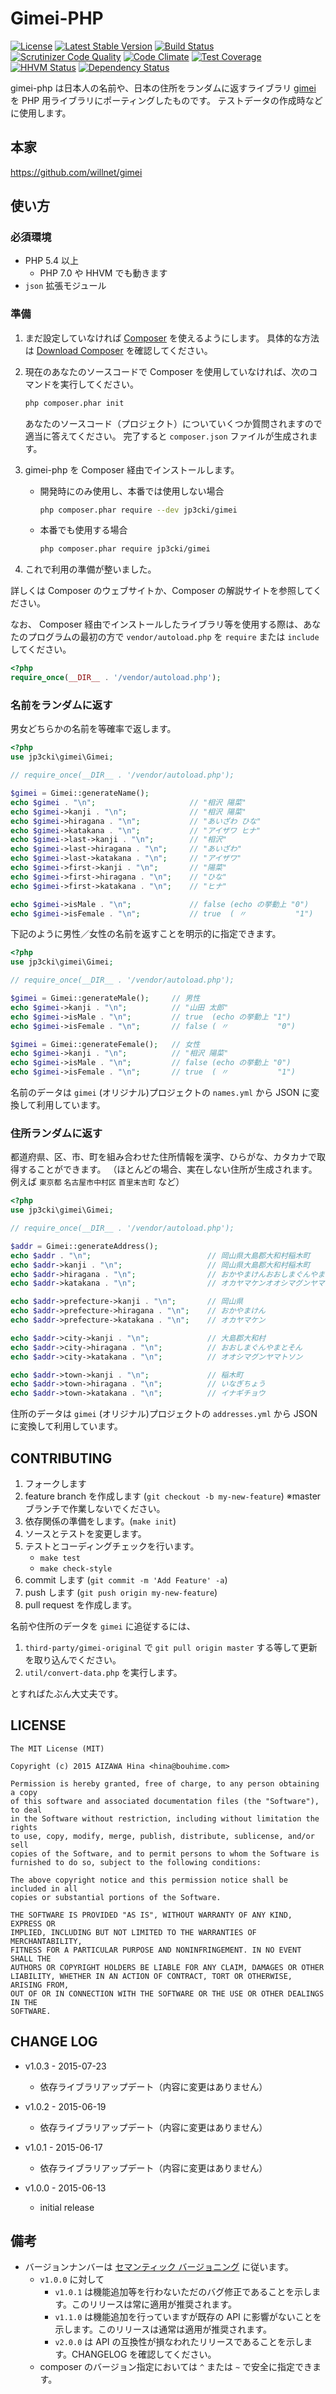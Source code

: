 Gimei-PHP
=========

[![License](https://poser.pugx.org/jp3cki/gimei/license)](https://packagist.org/packages/jp3cki/gimei)
[![Latest Stable Version](https://poser.pugx.org/jp3cki/gimei/v/stable)](https://packagist.org/packages/jp3cki/gimei)
[![Build Status](https://travis-ci.org/fetus-hina/gimei-php.svg?branch=master)](https://travis-ci.org/fetus-hina/gimei-php)
[![Scrutinizer Code Quality](https://scrutinizer-ci.com/g/fetus-hina/gimei-php/badges/quality-score.png?b=master)](https://scrutinizer-ci.com/g/fetus-hina/gimei-php/?branch=master)
[![Code Climate](https://codeclimate.com/github/fetus-hina/gimei-php/badges/gpa.svg)](https://codeclimate.com/github/fetus-hina/gimei-php)
[![Test Coverage](https://codeclimate.com/github/fetus-hina/gimei-php/badges/coverage.svg)](https://codeclimate.com/github/fetus-hina/gimei-php/coverage)
[![HHVM Status](http://hhvm.h4cc.de/badge/jp3cki/gimei.svg)](http://hhvm.h4cc.de/package/jp3cki/gimei)
[![Dependency Status](https://www.versioneye.com/user/projects/55805afe386664001f000194/badge.svg?style=flat)](https://www.versioneye.com/user/projects/55805afe386664001f000194)

gimei-php は日本人の名前や、日本の住所をランダムに返すライブラリ [gimei](https://github.com/willnet/gimei) を PHP 用ライブラリにポーティングしたものです。
テストデータの作成時などに使用します。

本家
----

https://github.com/willnet/gimei

使い方
------

### 必須環境 ###

- PHP 5.4 以上
    - PHP 7.0 や HHVM でも動きます
- `json` 拡張モジュール


### 準備 ###

1. まだ設定していなければ [Composer](https://getcomposer.org/) を使えるようにします。
   具体的な方法は [Download Composer](https://getcomposer.org/download/) を確認してください。

2. 現在のあなたのソースコードで Composer を使用していなければ、次のコマンドを実行してください。

   ```sh
   php composer.phar init
   ```

   あなたのソースコード（プロジェクト）についていくつか質問されますので適当に答えてください。
   完了すると `composer.json` ファイルが生成されます。

3. gimei-php を Composer 経由でインストールします。
    
    - 開発時にのみ使用し、本番では使用しない場合
        
        ```sh
        php composer.phar require --dev jp3cki/gimei
        ```

    - 本番でも使用する場合

        ```sh
        php composer.phar require jp3cki/gimei
        ```

4. これで利用の準備が整いました。

詳しくは Composer のウェブサイトか、Composer の解説サイトを参照してください。

なお、 Composer 経由でインストールしたライブラリ等を使用する際は、あなたのプログラムの最初の方で `vendor/autoload.php` を `require` または `include` してください。

```php
<?php
require_once(__DIR__ . '/vendor/autoload.php');
```


### 名前をランダムに返す ###

男女どちらかの名前を等確率で返します。

```php
<?php
use jp3cki\gimei\Gimei;

// require_once(__DIR__ . '/vendor/autoload.php');

$gimei = Gimei::generateName();
echo $gimei . "\n";                     // "相沢 陽菜"
echo $gimei->kanji . "\n";              // "相沢 陽菜"
echo $gimei->hiragana . "\n";           // "あいざわ ひな"
echo $gimei->katakana . "\n";           // "アイザワ ヒナ"
echo $gimei->last->kanji . "\n";        // "相沢"
echo $gimei->last->hiragana . "\n";     // "あいざわ"
echo $gimei->last->katakana . "\n";     // "アイザワ"
echo $gimei->first->kanji . "\n";       // "陽菜"
echo $gimei->first->hiragana . "\n";    // "ひな"
echo $gimei->first->katakana . "\n";    // "ヒナ"

echo $gimei->isMale . "\n";             // false (echo の挙動上 "0")
echo $gimei->isFemale . "\n";           // true  ( 〃           "1")
```

下記のように男性／女性の名前を返すことを明示的に指定できます。

```php
<?php
use jp3cki\gimei\Gimei;

// require_once(__DIR__ . '/vendor/autoload.php');

$gimei = Gimei::generateMale();     // 男性
echo $gimei->kanji . "\n";          // "山田 太郎"
echo $gimei->isMale . "\n";         // true  (echo の挙動上 "1")
echo $gimei->isFemale . "\n";       // false ( 〃           "0")

$gimei = Gimei::generateFemale();   // 女性
echo $gimei->kanji . "\n";          // "相沢 陽菜"
echo $gimei->isMale . "\n";         // false (echo の挙動上 "0")
echo $gimei->isFemale . "\n";       // true  ( 〃           "1")
```

名前のデータは `gimei` (オリジナル)プロジェクトの `names.yml` から JSON に変換して利用しています。


### 住所ランダムに返す ###

都道府県、区、市、町を組み合わせた住所情報を漢字、ひらがな、カタカナで取得することができます。
（ほとんどの場合、実在しない住所が生成されます。例えば `東京都` `名古屋市中村区` `首里末吉町` など）

```php
<?php
use jp3cki\gimei\Gimei;

// require_once(__DIR__ . '/vendor/autoload.php');

$addr = Gimei::generateAddress();
echo $addr . "\n";                          // 岡山県大島郡大和村稲木町
echo $addr->kanji . "\n";                   // 岡山県大島郡大和村稲木町
echo $addr->hiragana . "\n";                // おかやまけんおおしまぐんやまとそんいなぎちょう
echo $addr->katakana . "\n";                // オカヤマケンオオシマグンヤマトソンイナギチョウ

echo $addr->prefecture->kanji . "\n";       // 岡山県
echo $addr->prefecture->hiragana . "\n";    // おかやまけん
echo $addr->prefecture->katakana . "\n";    // オカヤマケン

echo $addr->city->kanji . "\n";             // 大島郡大和村
echo $addr->city->hiragana . "\n";          // おおしまぐんやまとそん
echo $addr->city->katakana . "\n";          // オオシマグンヤマトソン

echo $addr->town->kanji . "\n";             // 稲木町
echo $addr->town->hiragana . "\n";          // いなぎちょう
echo $addr->town->katakana . "\n";          // イナギチョウ
```

住所のデータは `gimei` (オリジナル)プロジェクトの `addresses.yml` から JSON に変換して利用しています。


CONTRIBUTING
------------

1. フォークします
2. feature branch を作成します (`git checkout -b my-new-feature`) ※master ブランチで作業しないでください。
3. 依存関係の準備をします。(`make init`)
4. ソースとテストを変更します。
5. テストとコーディングチェックを行います。
    - `make test`
    - `make check-style`
6. commit します (`git commit -m 'Add Feature' -a`)
7. push します (`git push origin my-new-feature`)
8. pull request を作成します。


名前や住所のデータを `gimei` に追従するには、

1. `third-party/gimei-original` で `git pull origin master` する等して更新を取り込んでください。
2. `util/convert-data.php` を実行します。

とすればたぶん大丈夫です。


LICENSE
-------

```
The MIT License (MIT)

Copyright (c) 2015 AIZAWA Hina <hina@bouhime.com>

Permission is hereby granted, free of charge, to any person obtaining a copy
of this software and associated documentation files (the "Software"), to deal
in the Software without restriction, including without limitation the rights
to use, copy, modify, merge, publish, distribute, sublicense, and/or sell
copies of the Software, and to permit persons to whom the Software is
furnished to do so, subject to the following conditions:

The above copyright notice and this permission notice shall be included in all
copies or substantial portions of the Software.

THE SOFTWARE IS PROVIDED "AS IS", WITHOUT WARRANTY OF ANY KIND, EXPRESS OR
IMPLIED, INCLUDING BUT NOT LIMITED TO THE WARRANTIES OF MERCHANTABILITY,
FITNESS FOR A PARTICULAR PURPOSE AND NONINFRINGEMENT. IN NO EVENT SHALL THE
AUTHORS OR COPYRIGHT HOLDERS BE LIABLE FOR ANY CLAIM, DAMAGES OR OTHER
LIABILITY, WHETHER IN AN ACTION OF CONTRACT, TORT OR OTHERWISE, ARISING FROM,
OUT OF OR IN CONNECTION WITH THE SOFTWARE OR THE USE OR OTHER DEALINGS IN THE
SOFTWARE.
```

CHANGE LOG
----------

- v1.0.3 - 2015-07-23
    - 依存ライブラリアップデート（内容に変更はありません）

- v1.0.2 - 2015-06-19
    - 依存ライブラリアップデート（内容に変更はありません）

- v1.0.1 - 2015-06-17
    - 依存ライブラリアップデート（内容に変更はありません）

- v1.0.0 - 2015-06-13
    - initial release

備考
----

- バージョンナンバーは [セマンティック バージョニング](http://semver.org/lang/ja/) に従います。
    - `v1.0.0` に対して
        - `v1.0.1` は機能追加等を行わないただのバグ修正であることを示します。このリリースは常に適用が推奨されます。
        - `v1.1.0` は機能追加を行っていますが既存の API に影響がないことを示します。このリリースは通常は適用が推奨されます。
        - `v2.0.0` は API の互換性が損なわれたリリースであることを示します。CHANGELOG を確認してください。
    - composer のバージョン指定においては `^` または `~` で安全に指定できます。
